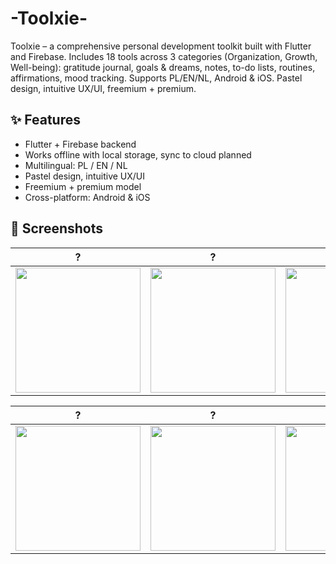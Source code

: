 # -Toolxie-
Toolxie – a comprehensive personal development toolkit built with Flutter and Firebase. Includes 18 tools across 3 categories (Organization, Growth, Well-being): gratitude journal, goals &amp; dreams, notes, to-do lists, routines, affirmations, mood tracking. Supports PL/EN/NL, Android &amp; iOS. Pastel design, intuitive UX/UI, freemium + premium.


## ✨ Features

- Flutter + Firebase backend
- Works offline with local storage, sync to cloud planned
- Multilingual: PL / EN / NL
- Pastel design, intuitive UX/UI
- Freemium + premium model
- Cross-platform: Android & iOS

  
## 📱 Screenshots

| ? | ? | ? |
|--------|------|---------|
| <img src="docs/?" width="200"/> | <img src="docs/?" width="200"/> | <img src="docs/?" width="200"/> |

| ? | ? | ? |
|---------|----------|------|
| <img src="docs/?" width="200"/> | <img src="docs/?" width="200"/> | <img src="docs/?" width="200"/> |


